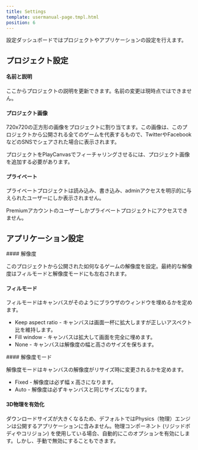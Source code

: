 ```yaml
---
title: Settings
template: usermanual-page.tmpl.html
position: 6
---
```


設定ダッシュボードではプロジェクトやアプリケーションの設定を行えます。

## プロジェクト設定

#### 名前と説明

ここからプロジェクトの説明を更新できます。名前の変更は現時点ではできません。

#### プロジェクト画像

720x720の正方形の画像をプロジェクトに割り当てます。この画像は、このプロジェクトから公開される全てのゲームを代表するもので、TwitterやFacebookなどのSNSでシェアされた場合に表示されます。

プロジェクトをPlayCanvasでフィーチャリングさせるには、プロジェクト画像を追加する必要があります。

#### プライベート

プライベートプロジェクトは読み込み、書き込み、adminアクセスを明示的に与えられたユーザーにしか表示されません。

<div class="alert alert-info">
Premiumアカウントのユーザーしかプライベートプロジェクトにアクセスできません。
</div>

## アプリケーション設定

#### 解像度

このプロジェクトから公開された如何なるゲームの解像度を設定。最終的な解像度はフィルモードと解像度モードにも左右されます。

#### フィルモード

フィルモードはキャンバスがそのようにブラウザのウィンドウを埋めるかを定めます。

* Keep aspect ratio - キャンバスは画面一杯に拡大しますが正しいアスペクト比を維持します。
* Fill window - キャンバスは拡大して画面を完全に埋めます。
* None - キャンバスは解像度の幅と高さのサイズを保ちます。

#### 解像度モード

解像度モードはキャンバスの解像度がリサイズ時に変更されるかを定めます。

* Fixed - 解像度は必ず幅 x 高さになります。
* Auto - 解像度は必ずキャンバスと同じサイズになります。

#### 3D物理を有効化

ダウンロードサイズが大きくなるため、デフォルトではPhysics（物理）エンジンは公開するアプリケーションに含みません。物理コンポーネント (リジッドボディやコリジョン) を使用している場合、自動的にこのオプションを有効にします。しかし、手動で無効にすることもできます。

